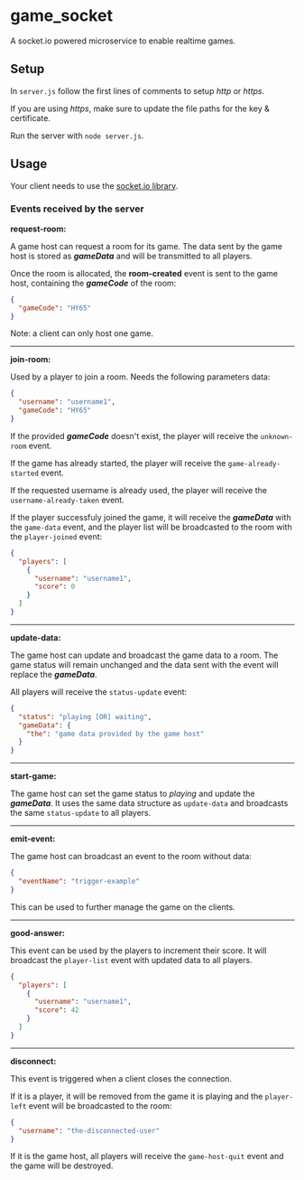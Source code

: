 # game_socket

A socket.io powered microservice to enable realtime games.

## Setup

In `server.js` follow the first lines of comments to setup _http_ or _https_.

If you are using _https_, make sure to update the file paths for the key & certificate.

Run the server with  `node server.js`.

## Usage

Your client needs to use the [socket.io library](https://socket.io/).

### Events received by the server

**request-room:**

A game host can request a room for its game. The data sent by the game host is stored as _**gameData**_ and will be
transmitted to all players.

Once the room is allocated, the **room-created** event is sent to the game host, containing the **_gameCode_** of the
room:

`````json
{
  "gameCode": "HY65"
}
`````

Note: a client can only host one game.

***
**join-room:**

Used by a player to join a room. Needs the following parameters data:

`````json
{
  "username": "username1",
  "gameCode": "HY65"
}
`````

If the provided **_gameCode_** doesn't exist, the player will receive the `unknown-room` event.

If the game has already started, the player will receive the `game-already-started` event.

If the requested username is already used, the player will receive the `username-already-taken` event.

If the player successfuly joined the game, it will receive the _**gameData**_ with the `game-data` event, and the player
list will be broadcasted to the room with the `player-joined` event:

````json
{
  "players": [
    {
      "username": "username1",
      "score": 0
    }
  ]
}
````

***
**update-data:**

The game host can update and broadcast the game data to a room. The game status will remain unchanged and the data sent
with the event will replace the **_gameData_**.

All players will receive the `status-update` event:

````json
{
  "status": "playing [OR] waiting",
  "gameData": {
    "the": "game data provided by the game host"
  }
}
````

***
**start-game:**

The game host can set the game status to _playing_ and update the **_gameData_**. It uses the same data structure
as `update-data` and broadcasts the same `status-update` to all players.

***
**emit-event:**

The game host can broadcast an event to the room without data:

````json
{
  "eventName": "trigger-example"
}
````

This can be used to further manage the game on the clients.

***
**good-answer:**

This event can be used by the players to increment their score. It will broadcast the `player-list` event with updated
data to all players.

````json
{
  "players": [
    {
      "username": "username1",
      "score": 42
    }
  ]
}
````

***
**disconnect:**

This event is triggered when a client closes the connection.

If it is a player, it will be removed from the game it is playing and the `player-left` event will be broadcasted to the
room:

````json
{
  "username": "the-disconnected-user"
}
````

If it is the game host, all players will receive the `game-host-quit` event and the game will be destroyed.